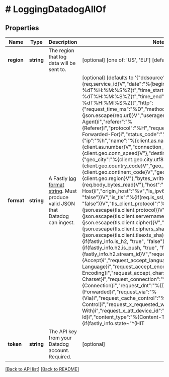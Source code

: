 # # LoggingDatadogAllOf

## Properties

Name | Type | Description | Notes
------------ | ------------- | ------------- | -------------
**region** | **string** | The region that log data will be sent to. | [optional]  [one of: 'US', 'EU'] [defaults to 'US']
**format** | **string** | A Fastly [log format string](https://docs.fastly.com/en/guides/custom-log-formats). Must produce valid JSON that Datadog can ingest. | [optional]  [defaults to '{"ddsource":"fastly","service":"%{req.service_id}V","date":"%{begin:%Y-%m-%dT%H:%M:%S%Z}t","time_start":"%{begin:%Y-%m-%dT%H:%M:%S%Z}t","time_end":"%{end:%Y-%m-%dT%H:%M:%S%Z}t","http":{"request_time_ms":"%D","method":"%m","url":"%{json.escape(req.url)}V","useragent":"%{User-Agent}i","referer":"%{Referer}i","protocol":"%H","request_x_forwarded_for":"%{X-Forwarded-For}i","status_code":"%s"},"network":{"client":{"ip":"%h","name":"%{client.as.name}V","number":"%{client.as.number}V","connection_speed":"%{client.geo.conn_speed}V"},"destination":{"ip":"%A"},"geoip":{"geo_city":"%{client.geo.city.utf8}V","geo_country_code":"%{client.geo.country_code}V","geo_continent_code":"%{client.geo.continent_code}V","geo_region":"%{client.geo.region}V"},"bytes_written":"%B","bytes_read":"%{req.body_bytes_read}V"},"host":"%{Fastly-Orig-Host}i","origin_host":"%v","is_ipv6":"%{if(req.is_ipv6, \"true\", \"false\")}V","is_tls":"%{if(req.is_ssl, \"true\", \"false\")}V","tls_client_protocol":"%{json.escape(tls.client.protocol)}V","tls_client_servername":"%{json.escape(tls.client.servername)}V","tls_client_cipher":"%{json.escape(tls.client.cipher)}V","tls_client_cipher_sha":"%{json.escape(tls.client.ciphers_sha)}V","tls_client_tlsexts_sha":"%{json.escape(tls.client.tlsexts_sha)}V","is_h2":"%{if(fastly_info.is_h2, \"true\", \"false\")}V","is_h2_push":"%{if(fastly_info.h2.is_push, \"true\", \"false\")}V","h2_stream_id":"%{fastly_info.h2.stream_id}V","request_accept_content":"%{Accept}i","request_accept_language":"%{Accept-Language}i","request_accept_encoding":"%{Accept-Encoding}i","request_accept_charset":"%{Accept-Charset}i","request_connection":"%{Connection}i","request_dnt":"%{DNT}i","request_forwarded":"%{Forwarded}i","request_via":"%{Via}i","request_cache_control":"%{Cache-Control}i","request_x_requested_with":"%{X-Requested-With}i","request_x_att_device_id":"%{X-ATT-Device-Id}i","content_type":"%{Content-Type}o","is_cacheable":"%{if(fastly_info.state~\"^(HIT|MISS)$\", \"true\", \"false\")}V","response_age":"%{Age}o","response_cache_control":"%{Cache-Control}o","response_expires":"%{Expires}o","response_last_modified":"%{Last-Modified}o","response_tsv":"%{TSV}o","server_datacenter":"%{server.datacenter}V","req_header_size":"%{req.header_bytes_read}V","resp_header_size":"%{resp.header_bytes_written}V","socket_cwnd":"%{client.socket.cwnd}V","socket_nexthop":"%{client.socket.nexthop}V","socket_tcpi_rcv_mss":"%{client.socket.tcpi_rcv_mss}V","socket_tcpi_snd_mss":"%{client.socket.tcpi_snd_mss}V","socket_tcpi_rtt":"%{client.socket.tcpi_rtt}V","socket_tcpi_rttvar":"%{client.socket.tcpi_rttvar}V","socket_tcpi_rcv_rtt":"%{client.socket.tcpi_rcv_rtt}V","socket_tcpi_rcv_space":"%{client.socket.tcpi_rcv_space}V","socket_tcpi_last_data_sent":"%{client.socket.tcpi_last_data_sent}V","socket_tcpi_total_retrans":"%{client.socket.tcpi_total_retrans}V","socket_tcpi_delta_retrans":"%{client.socket.tcpi_delta_retrans}V","socket_ploss":"%{client.socket.ploss}V"}']
**token** | **string** | The API key from your Datadog account. Required. | [optional] 


[[Back to API list]](../../README.md#endpoints) [[Back to README]](../../README.md)
